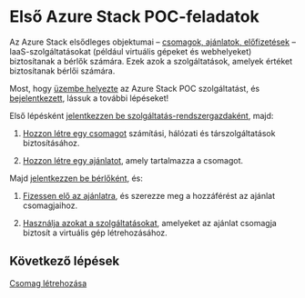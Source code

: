 <properties
    pageTitle="Főbb Azure Stack POC-feladatok | Microsoft Azure"
    description="Tudjon meg többet a csomag és az ajánlat létrehozásáról, majd az ajánlatra történő előfizetésről és a biztosított szolgáltatások egy virtuális gép létrehozására történő használatáról."
    services="azure-stack"
    documentationCenter=""
    authors="ErikjeMS"
    manager="byronr"
    editor=""/>

<tags
    ms.service="azure-stack"
    ms.workload="na"
    ms.tgt_pltfrm="na"
    ms.devlang="na"
    ms.topic="get-started-article"
    ms.date="09/26/2016"
    ms.author="erikje"/>


# Első Azure Stack POC-feladatok

Az Azure Stack elsődleges objektumai – [csomagok, ajánlatok, előfizetések](azure-stack-key-features.md#services-plans-offers-and-subscriptions) – IaaS-szolgáltatásokat (például virtuális gépeket és webhelyeket) biztosítanak a bérlők számára. Ezek azok a szolgáltatások, amelyek értéket biztosítanak bérlői számára.

Most, hogy [üzembe helyezte](azure-stack-deploy.md) az Azure Stack POC szolgáltatást, és [bejelentkezett](azure-stack-connect-azure-stack.md), lássuk a további lépéseket!

Első lépésként [jelentkezzen be szolgáltatás-rendszergazdaként](azure-stack-connect-azure-stack.md#log-in-as-a-service-administrator), majd:

1.  [Hozzon létre egy csomagot](azure-stack-create-plan.md) számítási, hálózati és társzolgáltatások biztosításához.

2.  [Hozzon létre egy ajánlatot](azure-stack-create-offer.md), amely tartalmazza a csomagot.

Majd [jelentkezzen be bérlőként](azure-stack-connect-azure-stack.md#log-in-as-a-tenant), és:

1.  [Fizessen elő az ajánlatra](azure-stack-subscribe-plan-provision-vm.md), és szerezze meg a hozzáférést az ajánlat csomagjaihoz.

2.  [Használja azokat a szolgáltatásokat](azure-stack-provision-vm.md), amelyeket az ajánlat csomagja biztosít a virtuális gép létrehozásához.

## Következő lépések

[Csomag létrehozása](azure-stack-create-plan.md)



<!--HONumber=Sep16_HO3-->



